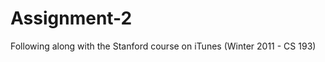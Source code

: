 Assignment-2
============

Following along with the Stanford course on iTunes (Winter 2011 - CS 193)
